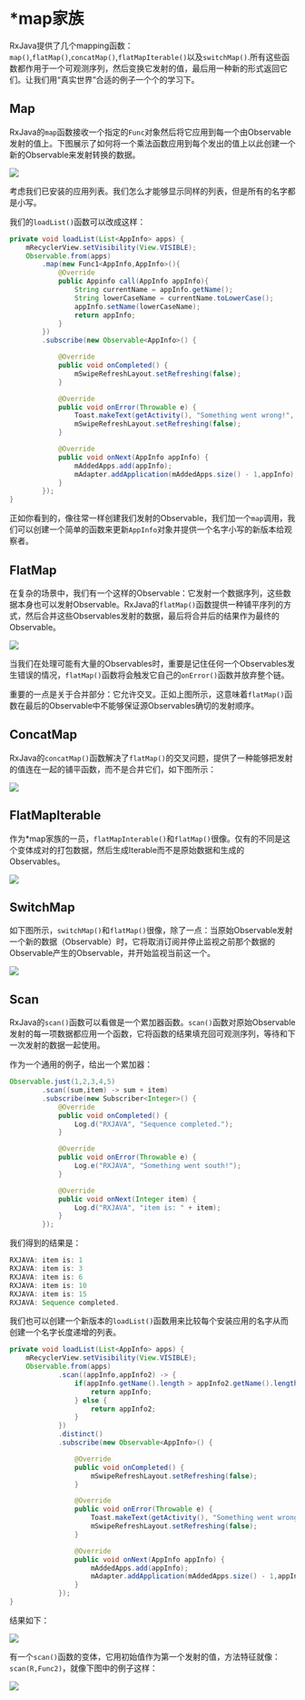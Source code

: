 # *map家族

RxJava提供了几个mapping函数：`map()`,`flatMap()`,`concatMap()`,`flatMapIterable()`以及`switchMap()`.所有这些函数都作用于一个可观测序列，然后变换它发射的值，最后用一种新的形式返回它们。让我们用“真实世界”合适的例子一个个的学习下。

## Map

RxJava的`map`函数接收一个指定的`Func`对象然后将它应用到每一个由Observable发射的值上。下图展示了如何将一个乘法函数应用到每个发出的值上以此创建一个新的Observable来发射转换的数据。

![](images/chapter5_1.png)

考虑我们已安装的应用列表。我们怎么才能够显示同样的列表，但是所有的名字都是小写。

我们的`loadList()`函数可以改成这样：
```java
private void loadList(List<AppInfo> apps) {
    mRecyclerView.setVisibility(View.VISIBLE);
    Observable.from(apps)
        .map(new Func1<AppInfo,AppInfo>(){
            @Override
            public Appinfo call(AppInfo appInfo){
                String currentName = appInfo.getName();
                String lowerCaseName = currentName.toLowerCase();
                appInfo.setName(lowerCaseName);
                return appInfo;
            }
        })
        .subscribe(new Observable<AppInfo>() {

            @Override
            public void onCompleted() {
                mSwipeRefreshLayout.setRefreshing(false);
            }

            @Override
            public void onError(Throwable e) {
                Toast.makeText(getActivity(), "Something went wrong!", Toast.LENGTH_SHORT).show();
                mSwipeRefreshLayout.setRefreshing(false);
            }

            @Override
            public void onNext(AppInfo appInfo) {
                mAddedApps.add(appInfo); 
                mAdapter.addApplication(mAddedApps.size() - 1,appInfo);
            }
        });
}
```

正如你看到的，像往常一样创建我们发射的Observable，我们加一个`map`调用，我们可以创建一个简单的函数来更新`AppInfo`对象并提供一个名字小写的新版本给观察者。

## FlatMap

在复杂的场景中，我们有一个这样的Observable：它发射一个数据序列，这些数据本身也可以发射Observable。RxJava的`flatMap()`函数提供一种铺平序列的方式，然后合并这些Observables发射的数据，最后将合并后的结果作为最终的Observable。

![](images/chapter5_2.png)

当我们在处理可能有大量的Observables时，重要是记住任何一个Observables发生错误的情况，`flatMap()`函数将会触发它自己的`onError()`函数并放弃整个链。

重要的一点是关于合并部分：它允许交叉。正如上图所示，这意味着`flatMap()`函数在最后的Observable中不能够保证源Observables确切的发射顺序。

## ConcatMap

RxJava的`concatMap()`函数解决了`flatMap()`的交叉问题，提供了一种能够把发射的值连在一起的铺平函数，而不是合并它们，如下图所示：

![](images/chapter5_3.png)

## FlatMapIterable

作为*map家族的一员，`flatMapInterable()`和`flatMap()`很像。仅有的不同是这个变体成对的打包数据，然后生成Iterable而不是原始数据和生成的Observables。

![](images/chapter5_4.png)

## SwitchMap

如下图所示，`switchMap()`和`flatMap()`很像，除了一点：当原始Observable发射一个新的数据（Observable）时，它将取消订阅并停止监视之前那个数据的Observable产生的Observable，并开始监视当前这一个。

![](images/chapter5_5.png)

## Scan

RxJava的`scan()`函数可以看做是一个累加器函数。`scan()`函数对原始Observable发射的每一项数据都应用一个函数，它将函数的结果填充回可观测序列，等待和下一次发射的数据一起使用。

作为一个通用的例子，给出一个累加器：
```java
Observable.just(1,2,3,4,5)
        .scan((sum,item) -> sum + item)
        .subscribe(new Subscriber<Integer>() {
            @Override
            public void onCompleted() {
                Log.d("RXJAVA", "Sequence completed.");
            }

            @Override
            public void onError(Throwable e) {
                Log.e("RXJAVA", "Something went south!");
            }

            @Override
            public void onNext(Integer item) {
                Log.d("RXJAVA", "item is: " + item);
            }
        });
```
我们得到的结果是：
```java
RXJAVA: item is: 1
RXJAVA: item is: 3
RXJAVA: item is: 6
RXJAVA: item is: 10
RXJAVA: item is: 15
RXJAVA: Sequence completed.
```
我们也可以创建一个新版本的`loadList()`函数用来比较每个安装应用的名字从而创建一个名字长度递增的列表。

```java
private void loadList(List<AppInfo> apps) {
    mRecyclerView.setVisibility(View.VISIBLE);
    Observable.from(apps)
            .scan((appInfo,appInfo2) -> {
                if(appInfo.getName().length > appInfo2.getName().length()){
                    return appInfo;
                } else {
                    return appInfo2;
                }
            })
            .distinct()
            .subscribe(new Observable<AppInfo>() {

                @Override
                public void onCompleted() {
                    mSwipeRefreshLayout.setRefreshing(false);
                }

                @Override
                public void onError(Throwable e) {
                    Toast.makeText(getActivity(), "Something went wrong!", Toast.LENGTH_SHORT).show();
                    mSwipeRefreshLayout.setRefreshing(false);
                }

                @Override
                public void onNext(AppInfo appInfo) {
                    mAddedApps.add(appInfo); 
                    mAdapter.addApplication(mAddedApps.size() - 1,appInfo);
                }
            });
}
```

结果如下：

![](images/chapter5_6.png)

有一个`scan()`函数的变体，它用初始值作为第一个发射的值，方法特征就像：`scan(R,Func2)`，就像下图中的例子这样：

![](images/chapter5_7.png)











































